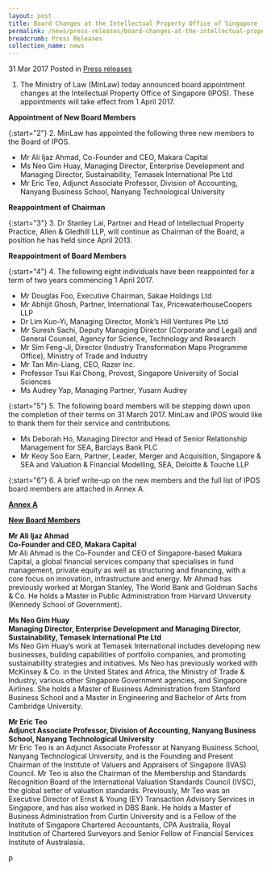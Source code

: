 ```yaml
---
layout: post
title: Board Changes at the Intellectual Property Office of Singapore
permalink: /news/press-releases/board-changes-at-the-intellectual-property-office-of-singapore
breadcrumb: Press Releases
collection_name: news
---
```


31 Mar 2017 Posted in [Press releases](/news/press-releases)

1. The Ministry of Law (MinLaw) today announced board appointment changes at the Intellectual Property Office of Singapore (IPOS). These appointments will take effect from 1 April 2017.    


**Appointment of New Board Members**



{:start="2"}
2. MinLaw has appointed the following three new members to the Board of IPOS.


* Mr Ali Ijaz Ahmad, Co-Founder and CEO, Makara Capital
* Ms Neo Gim Huay, Managing Director, Enterprise Development and Managing Director, Sustainability, Temasek International Pte Ltd
* Mr Eric Teo, Adjunct Associate Professor, Division of Accounting, Nanyang Business School, Nanyang Technological University



**Reappointment of Chairman**

 
{:start="3"}
3. Dr Stanley Lai, Partner and Head of Intellectual Property Practice, Allen & Gledhill LLP, will continue as Chairman of the Board, a position he has held since April 2013.


**Reappointment of Board Members**



{:start="4"}
4. The following eight individuals have been reappointed for a term of two years commencing 1 April 2017.

 

* Mr Douglas Foo, Executive Chairman, Sakae Holdings Ltd
* Mr Abhijit Ghosh, Partner, International Tax, PricewaterhouseCoopers LLP
* Dr Lim Kuo-Yi, Managing Director, Monk’s Hill Ventures Pte Ltd
* Mr Suresh Sachi, Deputy Managing Director (Corporate and Legal) and General Counsel, Agency for Science, Technology and Research
* Mr Sim Feng-Ji, Director (Industry Transformation Maps Programme Office), Ministry of Trade and Industry
* Mr Tan Min-Liang, CEO, Razer Inc.
* Professor Tsui Kai Chong, Provost, Singapore University of Social Sciences
* Ms Audrey Yap, Managing Partner, Yusarn Audrey
 
{:start="5"}
5. The following board members will be stepping down upon the completion of their terms on 31 March 2017. MinLaw and IPOS would like to thank them for their service and contributions.


* Ms Deborah Ho, Managing Director and Head of Senior Relationship Management for SEA, Barclays Bank PLC
* Mr Keoy Soo Earn, Partner, Leader, Merger and Acquisition, Singapore & SEA and Valuation & Financial Modelling, SEA, Deloitte & Touche LLP
 
{:start="6"}
6. A brief write-up on the new members and the full list of IPOS board members are attached in Annex A.



**<u>Annex A</u>**

**<u>New Board Members</u>**

**Mr Ali Ijaz Ahmad**  
**Co-Founder and CEO, Makara Capital**  
Mr Ali Ahmad is the Co-Founder and CEO of Singapore-based Makara Capital, a global financial services company that specialises in fund management, private equity as well as structuring and financing, with a core focus on innovation, infrastructure and energy. Mr Ahmad has previously worked at Morgan Stanley, The World Bank and Goldman Sachs & Co. He holds a Master in Public Administration from Harvard University (Kennedy School of Government).

**Ms Neo Gim Huay**  
**Managing Director, Enterprise Development and Managing Director, Sustainability, Temasek International Pte Ltd**  
Ms Neo Gim Huay’s work at Temasek International includes developing new businesses, building capabilities of portfolio companies, and promoting sustainability strategies and initiatives. Ms Neo has previously worked with McKinsey & Co. in the United States and Africa, the Ministry of Trade & Industry, various other Singapore Government agencies, and Singapore Airlines. She holds a Master of Business Administration from Stanford Business School and a Master in Engineering and Bachelor of Arts from Cambridge University.

**Mr Eric Teo**  
**Adjunct Associate Professor, Division of Accounting, Nanyang Business School, Nanyang Technological University**   
Mr Eric Teo is an Adjunct Associate Professor at Nanyang Business School, Nanyang Technological University, and is the Founding and Present Chairman of the Institute of Valuers and Appraisers of Singapore (IVAS) Council.  Mr Teo is also the Chairman of the Membership and Standards Recognition Board of the International Valuation Standards Council (IVSC), the global setter of valuation standards. Previously, Mr Teo was an Executive Director of Ernst & Young (EY) Transaction Advisory Services in Singapore, and has also worked in DBS Bank. He holds a Master of Business Administration from Curtin University and is a Fellow of the Institute of Singapore Chartered Accountants, CPA Australia, Royal Institution of Chartered Surveyors and Senior Fellow of Financial Services Institute of Australasia.

p
